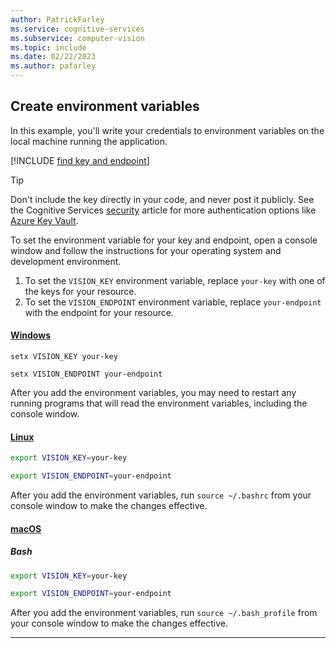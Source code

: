 ```yaml
---
author: PatrickFarley
ms.service: cognitive-services
ms.subservice: computer-vision
ms.topic: include
ms.date: 02/22/2023
ms.author: pafarley
---
```


## Create environment variables 

In this example, you'll write your credentials to environment variables on the local machine running the application.

[!INCLUDE [find key and endpoint](../find-key.md)]

> [!TIP]
> Don't include the key directly in your code, and never post it publicly. See the Cognitive Services [security](/azure/cognitive-services/security-features) article for more authentication options like [Azure Key Vault](/azure/cognitive-services/use-key-vault). 

To set the environment variable for your key and endpoint, open a console window and follow the instructions for your operating system and development environment. 

1. To set the `VISION_KEY` environment variable, replace `your-key` with one of the keys for your resource.
2. To set the `VISION_ENDPOINT` environment variable, replace `your-endpoint` with the endpoint for your resource.

#### [Windows](#tab/windows)

```console
setx VISION_KEY your-key
```

```console
setx VISION_ENDPOINT your-endpoint
```

After you add the environment variables, you may need to restart any running programs that will read the environment variables, including the console window.

#### [Linux](#tab/linux)

```bash
export VISION_KEY=your-key
```

```bash
export VISION_ENDPOINT=your-endpoint
```

After you add the environment variables, run `source ~/.bashrc` from your console window to make the changes effective.

#### [macOS](#tab/macos)

##### Bash

```bash
export VISION_KEY=your-key
```

```bash
export VISION_ENDPOINT=your-endpoint
```

After you add the environment variables, run `source ~/.bash_profile` from your console window to make the changes effective.

---